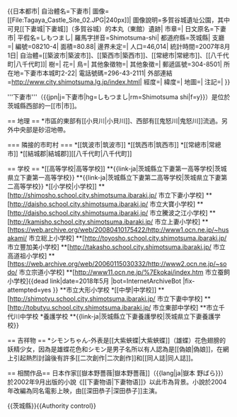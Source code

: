 {{日本都市|
自治體名=下妻市|
圖像=[[File:Tagaya_Castle_Site_02.JPG|240px]]|
圖像說明=多賀谷城遺址公園，其中可見[[下妻城|下妻城]]（多賀谷城）的本丸（東館）遺跡|
市章=|
日文原名=下妻市|
平假名=しもつまし|
羅馬字拼音=Shimotsuma-shi|
都道府縣=茨城縣|
支廳=|
編號=08210-4|
面積=80.88|
邊界未定=|
人口=46,014|
統計時間=2007年8月1日|
自治體=[[築波市|築波市]]、[[築西市|築西市]]、[[常總市|常總市]]、[[八千代町|八千代町]]|
樹=|
花=|
鳥=|
其他象徵物=|
其他象徵=|
郵遞區號=304-8501|
所在地=下妻市本城町2-22|
電話號碼=296-43-2111|
外部連結=http://www.city.shimotsuma.lg.jp/index.html|
經度=|
緯度=|
地圖=|
注記=|
}}

'''下妻市'''（{{jpn|j=下妻市|hg=しもつまし|rm=Shimotsuma shi|f=y}}）是位於茨城縣西部的一[[市|市]]。

== 地理 ==
*市區的東部有[[小貝川|小貝川]]、西部有[[鬼怒川|鬼怒川]]流過。另外中央部是砂沼地帶。

=== 隣接的市町村 ===
*[[筑波市|筑波市]]
*[[筑西市|筑西市]]
*[[常總市|常總市]]
*[[結城郡|結城郡]][[八千代町|八千代町]]

== 学校 ==
*[[高等学校|高等学校]]
**{{link-ja|茨城縣立下妻第一高等学校|茨城県立下妻第一高等学校}}
**{{link-ja|茨城縣立下妻第二高等学校|茨城県立下妻第二高等学校}}
*[[小学校|小学校]]
**[http://shimosho.school.city.shimotsuma.ibaraki.jp/ 市立下妻小学校]
**[http://daisho.school.city.shimotsuma.ibaraki.jp/ 市立大寶小学校]
**[http://daisho.school.city.shimotsuma.ibaraki.jp/ 市立騰波之江小学校]
**[http://kamisho.school.city.shimotsuma.ibaraki.jp/ 市立上妻小学校]
**[https://web.archive.org/web/20080410175422/http://www1.ocn.ne.jp/~husakami/ 市立総上小学校]
**[http://toyosho.school.city.shimotsuma.ibaraki.jp/ 市立豐加美小学校]
**[http://takasho.school.city.shimotsuma.ibaraki.jp/ 市立高道祖小学校]
**[https://web.archive.org/web/20060115030332/http://www2.ocn.ne.jp/~sodo/ 市立宗道小学校]
**[http://www11.ocn.ne.jp/%7Ekokai/index.htm 市立蚕飼小学校]{{dead link|date=2018年5月 |bot=InternetArchiveBot |fix-attempted=yes }}
**市立大形小学校
*[[中學|中学校]]
**[http://shimotyu.school.city.shimotsuma.ibaraki.jp/ 市立下妻中学校]
**[http://tobutyu.school.city.shimotsuma.ibaraki.jp/ 市立東部中学校]
**市立千代川中学校
*養護学校
**{{link-ja|茨城縣立下妻養護學校|茨城県立下妻養護学校}}

== 吉祥物 ==
*シモンちゃん-外表是[[大紫蛺蝶|大紫蛺蝶]]（雄蝶）花色翅膀的妖精少女，因為是雄蝶花色和シモン是男子名所以有人認為是[[偽娘|偽娘]]，在網上引起熱烈討論後有許多[[二次創作|二次創作]]和[[同人誌|同人誌]]。

== 相關作品==
日本作家[[嶽本野薔薇|嶽本野薔薇]]（{{lang|ja|嶽本 野ばら}}）於2002年9月出版的小說《[[下妻物语|下妻物语]]》以此市為背景。小說於2004年改編為同名電影上映，由[[深田恭子|深田恭子]]主演。

{{茨城縣}}{{Authority control}}